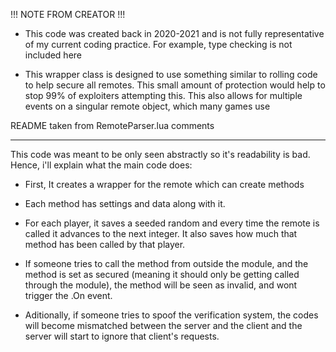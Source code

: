 !!! NOTE FROM CREATOR !!!

- This code was created back in 2020-2021 and is not fully representative of my current coding practice. 
For example, type checking is not included here


- This wrapper class is designed to use something similar to rolling code to help secure all remotes. This small amount of protection would help to stop 99% of exploiters attempting this. This also allows for multiple events on a singular remote object, which many games use

README taken from RemoteParser.lua comments


-------------------------------------------------------------------------

This code was meant to be only seen abstractly so it's readability is bad.
Hence, i'll explain what the main code does:


- First, It creates a wrapper for the remote which can create methods

- Each method has settings and data along with it.

- For each player, it saves a seeded random and every time the remote is called it advances to the next integer. It also saves how much that method has been called by that player.

- If someone tries to call the method from outside the module, and the method is set as secured (meaning it should only be getting called through the module), the method will be seen as invalid, and wont trigger the .On event.


- Aditionally, if someone tries to spoof the verification system, the codes will become mismatched between the server and the client and the server will start to ignore that client's requests.
